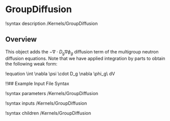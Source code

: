 # GroupDiffusion

!syntax description /Kernels/GroupDiffusion

## Overview

This object adds the $- \nabla \cdot D_g \nabla \phi_g$ diffusion term of the multigroup neutron
diffusion equations. Note that we have applied integration by parts to obtain the following weak
form:

!equation
\int \nabla \psi \cdot D_g \nabla \phi_g\ dV

!!## Example Input File Syntax

!syntax parameters /Kernels/GroupDiffusion

!syntax inputs /Kernels/GroupDiffusion

!syntax children /Kernels/GroupDiffusion
